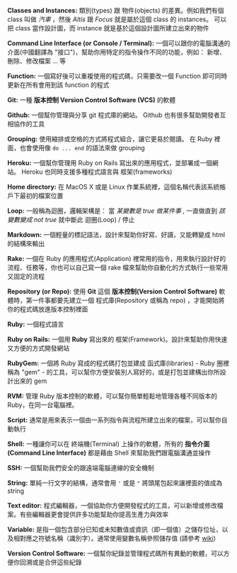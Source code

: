 **Classes and Instances:**  類別(types) 跟 物件(objects) 的差異。例如我們有個 class 叫做 _汽車_ ，然後 _Altis_ 跟 _Focus_ 就是屬於這個 class 的 instances。 可以把 class 當作設計圖，而 instance 就是基於這個設計圖所建立出來的物件

**Command Line Interface (or Console / Terminal):**  一個可以跟你的電腦溝通的介面(中國翻譯為 "接口")，幫助你用特定的指令操作不同的功能，例如： 新增、刪除、修改檔案 ... 等

**Function:**  一個寫好後可以重複使用的程式碼，只需要改一個 Function 即可同時更新在所有會用到該 function 的程式

**Git:**  一種 **版本控制 Version Control Software (VCS)** 的軟體

**Github:**  一個幫你管理與分享 git 程式庫的網站。 Github 也有很多幫助開發者互相協作的工具

**Grouping:**  使用縮排或空格的方式將程式組合，讓它更易於閱讀。 在 Ruby 裡面，也會使用像 `do ... end` 的語法來做 grouping

**Heroku:**  一個幫你管理用 Ruby on Rails 寫出來的應用程式，並部署成一個網站。 Heroku 也同時支援多種程式語言與 框架(frameworks)

**Home directory:**  在 MacOS X 或是 Linux 作業系統裡，這個名稱代表該系統帳戶下最初的檔案位置

**Loop:**   一般稱為迴圈，邏輯架構是： 當 _某變數是 true 做某件事_ , 一直做直到 _該變數變成 not true_ 就中斷此 迴圈(Loop) / 停止

**Markdown:** 一個輕量的標記語法，設計來幫助你好寫、好讀，又能轉變成 html 的結構來輸出

**Rake:**  一個在 Ruby 的應用程式(Application) 裡常用的指令，用來執行設計好的流程、任務等，你也可以自己寫一個 rake 檔來幫助你自動化的方式執行一些常用又固定的流程

**Repository (or Repo):**  使用 **Git** 這個 **版本控制(Version Control Software)** 軟體時，第一件事都要先建立一個 程式庫(Repository 或稱為 repo) ，才能開始將你的程式碼放進版本控制裡面

**Ruby:**  一個程式語言

**Ruby on Rails:**  一個用 **Ruby** 寫出來的 框架(Framework)。設計來幫助你用快速又方便的方式開發網站

**RubyGem:**  一個將 Ruby 寫成的程式碼打包並建成 函式庫(libraries) - Ruby 圈裡稱為 "gem" - 的工具，可以幫你方便安裝別人寫好的，或是打包並建構出你所設計出來的 gem 

**RVM:**  管理 Ruby 版本控制的軟體，可以幫你簡單輕鬆地管理各種不同版本的 Ruby，在同一台電腦裡。

**Script:**  通常是用來表示一個由一系列指令與流程所建立出來的檔案，可以幫你自動執行

**Shell:**  一種讓你可以在 終端機(Terminal) 上操作的軟體，所有的 **指令介面(Command Line Interface)** 都是藉由 Shell 來幫助我們跟電腦溝通並操作

**SSH:**  一個幫助我們安全的跟遠端電腦連線的安全機制

**String:**  單純一行文字的結構，通常會用 `'` 或是 `"` 將頭尾包起來讓裡面的值成為 string

**Text editor:**  程式編輯器，一個協助你方便開發程式的工具，可以新增或修改檔案。有些編輯器更會提供許多功能幫助你提高生產力與效率

**Variable:**  是指一個包含部分已知或未知數值或資訊（即一個值）之儲存位址，以及相對應之符號名稱（識別字）。通常使用變數名稱參照儲存值 (請參考 [wiki](https://zh.wikipedia.org/zh-tw/%E5%8F%98%E9%87%8F_(%E7%A8%8B%E5%BA%8F%E8%AE%BE%E8%AE%A1)))

**Version Control Software:**  一個幫你紀錄並管理程式碼所有異動的軟體，可以方便你回溯或是合併這些紀錄
